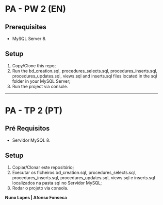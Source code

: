 # PA - PW 2 (EN)

## Prerequisites

* MySQL Server 8.

## Setup

1. Copy/Clone this repo;
2. Run the bd_creation.sql, procedures_selects.sql, procedures_inserts.sql, procedures_updates.sql, views.sql and inserts.sql files located in the sql folder in your MySQL Server;
3. Run the project via console.

-----

# PA - TP 2 (PT)

## Pré Requisitos

* Servidor MySQL 8.

## Setup

1. Copiar/Clonar este repositório;
2. Executar os ficheiros bd_creation.sql, procedures_selects.sql, procedures_inserts.sql, procedures_updates.sql, views.sql e inserts.sql localizados na pasta sql no Servidor MySQL;
3. Rodar o projeto via consola.

**Nuno Lopes | Afonso Fonseca**